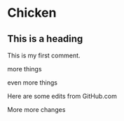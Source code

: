 # Chicken

## This is a heading 

This is my first comment.

more things

even more things

Here are some edits from GitHub.com

More more changes
